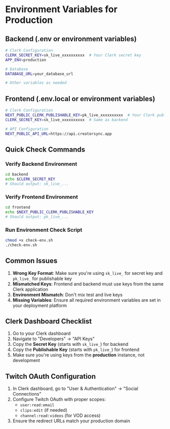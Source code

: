 # Environment Variables for Production

## Backend (.env or environment variables)
```bash
# Clerk Configuration
CLERK_SECRET_KEY=sk_live_xxxxxxxxxx  # Your Clerk secret key
APP_ENV=production

# Database
DATABASE_URL=your_database_url

# Other variables as needed
```

## Frontend (.env.local or environment variables)
```bash
# Clerk Configuration
NEXT_PUBLIC_CLERK_PUBLISHABLE_KEY=pk_live_xxxxxxxxxx  # Your Clerk publishable key
CLERK_SECRET_KEY=sk_live_xxxxxxxxxx  # Same as backend

# API Configuration
NEXT_PUBLIC_API_URL=https://api.creatorsync.app
```

## Quick Check Commands

### Verify Backend Environment
```bash
cd backend
echo $CLERK_SECRET_KEY
# Should output: sk_live_...
```

### Verify Frontend Environment
```bash
cd frontend
echo $NEXT_PUBLIC_CLERK_PUBLISHABLE_KEY
# Should output: pk_live_...
```

### Run Environment Check Script
```bash
chmod +x check-env.sh
./check-env.sh
```

## Common Issues

1. **Wrong Key Format**: Make sure you're using `sk_live_` for secret key and `pk_live_` for publishable key
2. **Mismatched Keys**: Frontend and backend must use keys from the same Clerk application
3. **Environment Mismatch**: Don't mix test and live keys
4. **Missing Variables**: Ensure all required environment variables are set in your deployment platform

## Clerk Dashboard Checklist

1. Go to your Clerk dashboard
2. Navigate to "Developers" → "API Keys"
3. Copy the **Secret Key** (starts with `sk_live_`) for backend
4. Copy the **Publishable Key** (starts with `pk_live_`) for frontend
5. Make sure you're using keys from the **production** instance, not development

## Twitch OAuth Configuration

1. In Clerk dashboard, go to "User & Authentication" → "Social Connections"
2. Configure Twitch OAuth with proper scopes:
   - `user:read:email`
   - `clips:edit` (if needed)
   - `channel:read:videos` (for VOD access)
3. Ensure the redirect URLs match your production domain
